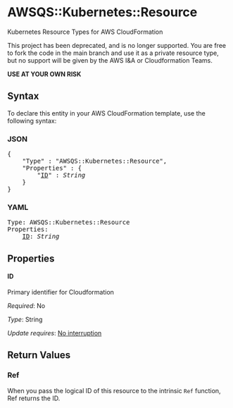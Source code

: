 # AWSQS::Kubernetes::Resource

Kubernetes Resource Types for AWS CloudFormation

This project has been deprecated, and is no longer supported. You are free to fork the code in the main branch and use it as a private resource type, but no support will be given by the AWS I&A or Cloudformation Teams.

**USE AT YOUR OWN RISK**

## Syntax

To declare this entity in your AWS CloudFormation template, use the following syntax:

### JSON

<pre>
{
    "Type" : "AWSQS::Kubernetes::Resource",
    "Properties" : {
        "<a href="#id" title="ID">ID</a>" : <i>String</i>
    }
}
</pre>

### YAML

<pre>
Type: AWSQS::Kubernetes::Resource
Properties:
    <a href="#id" title="ID">ID</a>: <i>String</i>
</pre>

## Properties

#### ID

Primary identifier for Cloudformation

_Required_: No

_Type_: String

_Update requires_: [No interruption](https://docs.aws.amazon.com/AWSCloudFormation/latest/UserGuide/using-cfn-updating-stacks-update-behaviors.html#update-no-interrupt)

## Return Values

### Ref

When you pass the logical ID of this resource to the intrinsic `Ref` function, Ref returns the ID.

